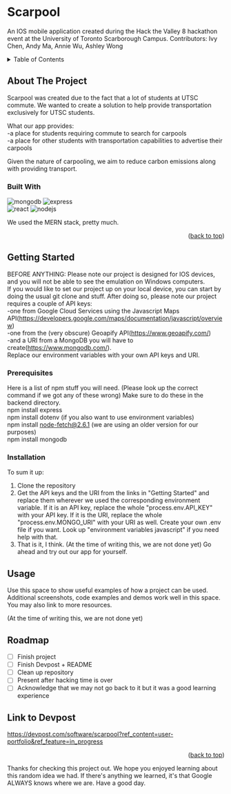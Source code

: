 <a name="readme-top"></a>

# Scarpool
An IOS mobile application created during the Hack the Valley 8 hackathon event at the University of Toronto Scarborough Campus.
Contributors: Ivy Chen, Andy Ma, Annie Wu, Ashley Wong

<!-- TABLE OF CONTENTS -->
<details>
  <summary>Table of Contents</summary>
  <ol>
    <li>
      <a href="#about-the-project">About The Project</a>
      <ul>
        <li><a href="#built-with">Built With</a></li>
      </ul>
    </li>
    <li>
      <a href="#getting-started">Getting Started</a>
      <ul>
        <li><a href="#prerequisites">Prerequisites</a></li>
        <li><a href="#installation">Installation</a></li>
      </ul>
    </li>
    <li><a href="#usage">Usage</a></li>
    <li><a href="#roadmap">Roadmap</a></li>
    <li><a href="#contributing">Contributing</a></li>
    <li><a href="#license">License</a></li>
    <li><a href="#contact">Contact</a></li>
    <li><a href="#acknowledgments">Acknowledgments</a></li>
  </ol>
</details>

## About The Project
Scarpool was created due to the fact that a lot of students at UTSC commute. We wanted to create a solution to help provide transportation exclusively for UTSC students.

What our app provides:
<br/>
-a place for students requiring commute to search for carpools
<br/>
-a place for other students with transportation capabilities to advertise their carpools

Given the nature of carpooling, we aim to reduce carbon emissions along with providing transport.

### Built With

![mongodb](https://github.com/eveev26/Scarpool/assets/88058599/d3d88665-f149-4e2b-aee8-78a6897320eb)
![express](https://github.com/eveev26/Scarpool/assets/88058599/c3f6bc90-ac9b-4810-ad13-a4fbe81a55f1)
<br/>
![react](https://github.com/eveev26/Scarpool/assets/88058599/011915ba-d612-4a58-8ae1-7901be947031)
![nodejs](https://github.com/eveev26/Scarpool/assets/88058599/7f7ca092-232c-479f-98eb-983b107ab833)

We used the MERN stack, pretty much.
<p align="right">(<a href="#readme-top">back to top</a>)</p>

## Getting Started
BEFORE ANYTHING: Please note our project is designed for IOS devices, and you will not be able to see the emulation on Windows computers.
<br/>
If you would like to set our project up on your local device, you can start by doing the usual git clone and stuff. After doing so, please note our project requires a couple of API keys: 
<br/>
-one from Google Cloud Services using the Javascript Maps API(https://developers.google.com/maps/documentation/javascript/overview)
<br/>
-one from the (very obscure) Geoapify API(https://www.geoapify.com/)
<br/>
-and a URI from a MongoDB you will have to create(https://www.mongodb.com/).
<br/>
Replace our environment variables with your own API keys and URI. 

### Prerequisites

Here is a list of npm stuff you will need. (Please look up the correct command if we got any of these wrong) Make sure to do these in the backend directory.
<br/>
npm install express
<br/>
npm install dotenv (if you also want to use environment variables)
<br/>
npm install node-fetch@2.6.1 (we are using an older version for our purposes)
<br/>
npm install mongodb

### Installation
To sum it up:
1) Clone the repository
2) Get the API keys and the URI from the links in "Getting Started" and replace them wherever we used the corresponding environment variable. If it is an API key, replace the whole "process.env.API_KEY" with your API key. If it is the URI, replace the whole "process.env.MONGO_URI" with your URI as well. Create your own .env file if you want. Look up "environment variables javascript" if you need help with that.
3) That is it, I think. (At the time of writing this, we are not done yet) Go ahead and try out our app for yourself.
   
## Usage

Use this space to show useful examples of how a project can be used. Additional screenshots, code examples and demos work well in this space. You may also link to more resources.

(At the time of writing this, we are not done yet)

## Roadmap

- [ ] Finish project
- [ ] Finish Devpost + README
- [ ] Clean up repository
- [ ] Present after hacking time is over
- [ ] Acknowledge that we may not go back to it but it was a good learning experience

## Link to Devpost
https://devpost.com/software/scarpool?ref_content=user-portfolio&ref_feature=in_progress

<p align="right">(<a href="#readme-top">back to top</a>)</p>

Thanks for checking this project out. We hope you enjoyed learning about this random idea we had. If there's anything we learned, it's that Google ALWAYS knows where we are. Have a good day.
